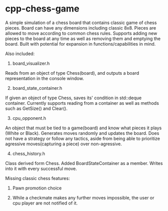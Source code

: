 # cpp-chess-game

A simple simulation of a chess board that contains classic game of chess pieces.
Board can have any dimensions including classic 8x8. Pieces are allowed to move according to common chess rules.
Supports adding new pieces to the board at any time as well as removing them and emptying the board.
Built with potential for expansion in functions/capabilities in mind.

Also included:

1) board_visualizer.h

Reads from an object of type Chess(board), and outputs a board representation in the console window.

2) board_state_container.h

If given an object of type Chess, saves its' condition in std::deque container.
Currently supports reading from a container as well as methods such as GetSize() and Clear().

3) cpu_opponent.h

An object that must be tied to a game(board) and know what pieces it plays (White or Black).
Generates moves randomly and updates the board. Does not have a strategy or follow any tactics,
aside from being able to prioritize agressive moves(capturing a piece) over non-agressive.

4) chess_history.h

Class derived form Chess. Added BoardStateContainer as a member.
Writes into it with every successful move.


Missing classic chess features:

1) Pawn promotion choice

2) While a checkmate makes any further moves impossible, 
   the user or cpu player are not notified of it.
